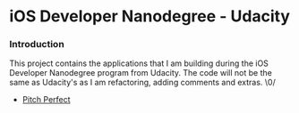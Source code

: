 # iOS Developer Nanodegree - Udacity

### Introduction
This project contains the applications that I am building during the iOS Developer Nanodegree program from Udacity.
The code will not be the same as Udacity's as I am refactoring, adding comments and extras. \0/

* [Pitch Perfect](https://github.com/wagnersouz4/ios-udacity-nanodegree/tree/dev/PitchPerfect)
